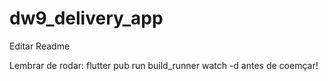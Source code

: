 # dw9_delivery_app

Editar Readme

Lembrar de rodar:
flutter pub run build_runner watch -d
antes de coemçar!